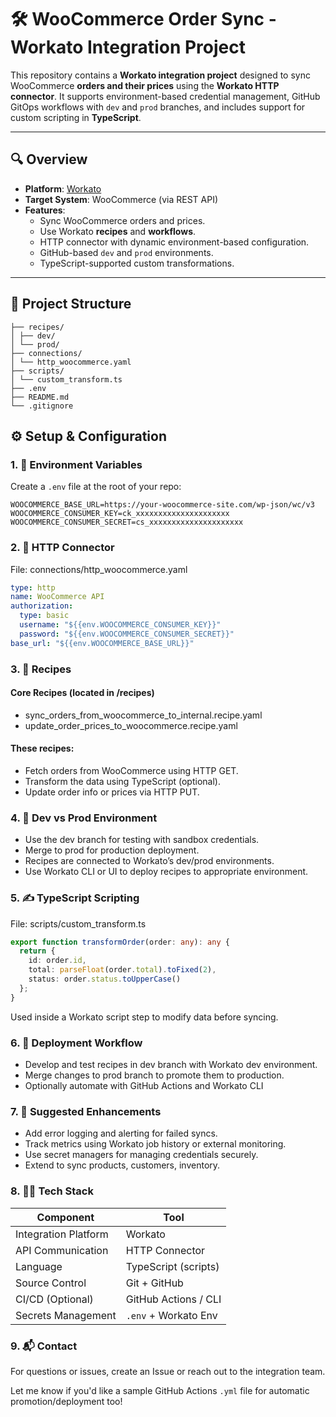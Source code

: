 # 🛠️ WooCommerce Order Sync - Workato Integration Project

This repository contains a **Workato integration project** designed to sync WooCommerce **orders and their prices** using the **Workato HTTP connector**. It supports environment-based credential management, GitHub GitOps workflows with `dev` and `prod` branches, and includes support for custom scripting in **TypeScript**.

---

## 🔍 Overview

- **Platform**: [Workato](https://www.workato.com/)
- **Target System**: WooCommerce (via REST API)
- **Features**:
  - Sync WooCommerce orders and prices.
  - Use Workato **recipes** and **workflows**.
  - HTTP connector with dynamic environment-based configuration.
  - GitHub-based `dev` and `prod` environments.
  - TypeScript-supported custom transformations.

---

## 🧱 Project Structure
```
├── recipes/
│ ├── dev/
│ └── prod/
├── connections/
│ └── http_woocommerce.yaml
├── scripts/
│ └── custom_transform.ts
├── .env
├── README.md
└── .gitignore
```

## ⚙️ Setup & Configuration

### 1. 🔐 Environment Variables

Create a `.env` file at the root of your repo:

```dotenv
WOOCOMMERCE_BASE_URL=https://your-woocommerce-site.com/wp-json/wc/v3
WOOCOMMERCE_CONSUMER_KEY=ck_xxxxxxxxxxxxxxxxxxxxx
WOOCOMMERCE_CONSUMER_SECRET=cs_xxxxxxxxxxxxxxxxxxxxx
```

### 2. 🔗 HTTP Connector
File: connections/http_woocommerce.yaml

```yaml
type: http
name: WooCommerce API
authorization:
  type: basic
  username: "${{env.WOOCOMMERCE_CONSUMER_KEY}}"
  password: "${{env.WOOCOMMERCE_CONSUMER_SECRET}}"
base_url: "${{env.WOOCOMMERCE_BASE_URL}}"

```

### 3. 🔁 Recipes
#### Core Recipes (located in /recipes)
- sync_orders_from_woocommerce_to_internal.recipe.yaml
- update_order_prices_to_woocommerce.recipe.yaml

#### These recipes:
- Fetch orders from WooCommerce using HTTP GET.
- Transform the data using TypeScript (optional).
- Update order info or prices via HTTP PUT.

### 4. 🧪 Dev vs Prod Environment
- Use the dev branch for testing with sandbox credentials.
- Merge to prod for production deployment.
- Recipes are connected to Workato’s dev/prod environments.
- Use Workato CLI or UI to deploy recipes to appropriate environment.

### 5. ✍️ TypeScript Scripting
File: scripts/custom_transform.ts

```typescript
export function transformOrder(order: any): any {
  return {
    id: order.id,
    total: parseFloat(order.total).toFixed(2),
    status: order.status.toUpperCase()
  };
}
```

Used inside a Workato script step to modify data before syncing.

### 6. 🚀 Deployment Workflow
- Develop and test recipes in dev branch with Workato dev environment.
- Merge changes to prod branch to promote them to production.
- Optionally automate with GitHub Actions and Workato CLI

### 7. 🧠 Suggested Enhancements
- Add error logging and alerting for failed syncs.
- Track metrics using Workato job history or external monitoring.
- Use secret managers for managing credentials securely.
- Extend to sync products, customers, inventory.

### 8. 👨‍💻 Tech Stack

| Component            | Tool                 |
| -------------------- | -------------------- |
| Integration Platform | Workato              |
| API Communication    | HTTP Connector       |
| Language             | TypeScript (scripts) |
| Source Control       | Git + GitHub         |
| CI/CD (Optional)     | GitHub Actions / CLI |
| Secrets Management   | `.env` + Workato Env |

### 9. 📬 Contact
For questions or issues, create an Issue or reach out to the integration team.


Let me know if you'd like a sample GitHub Actions `.yml` file for automatic promotion/deployment too!
